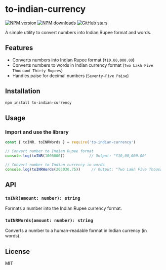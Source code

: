 
# to-indian-currency
[![NPM version](https://img.shields.io/npm/v/to-indian-currency.svg)](https://www.npmjs.com/package/to-indian-currency)
[![NPM downloads](https://img.shields.io/npm/dm/to-indian-currency.svg)](https://www.npmjs.com/package/to-indian-currency)
[![GitHub stars](https://img.shields.io/github/stars/gsteja2307/to-indian-currency.svg)](https://github.com/gsteja2307/to-indian-currency/stargazers)

A simple utility to convert numbers into Indian Rupee format and words.

## Features
- Converts numbers into Indian Rupee format (`₹10,00,000.00`)
- Converts numbers to words in Indian currency format (`Two Lakh Five Thousand Thirty Rupees`)
- Handles paise for decimal numbers (`Seventy-Five Paise`)

## Installation

```bash
npm install to-indian-currency
```

## Usage

### Import and use the library

```javascript
const { toINR, toINRWords } = require('to-indian-currency')

// Convert number to Indian Rupee format
console.log(toINR(1000000))           // Output: "₹10,00,000.00"

// Convert number to Indian currency in words
console.log(toINRWords(205030.75))     // Output: "Two Lakh Five Thousand Thirty Rupees and Seventy-Five Paise"
```

## API

### `toINR(amount: number): string`
Formats a number into the Indian Rupee currency format.

### `toINRWords(amount: number): string`
Converts a number to a human-readable format in Indian currency (in words).

## License

MIT

